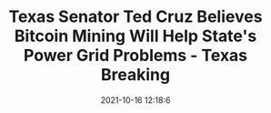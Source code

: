 ---
"title": "Texas Senator Ted Cruz Believes Bitcoin Mining Will Help State's Power Grid Problems - Texas Breaking"
"date": "2021-10-16 12:18:6"
"feed_name": "GOOGLENEWSMINING"
"feed_website": "https://news.google.com/search?q=mining%2Bincident&hl=en-US&gl=US&ceid=US:en"
"feed_rss": "https://news.google.com/rss/search?q=mining%2Bincident&hl=en-US&gl=US&ceid=US:en"
"link": "https://texasbreaking.com/2021/10/texas-senator-ted-cruz-believes-bitcoin-mining-will-help-states-power-grid-problems/"
"source": "{'href': 'https://texasbreaking.com', 'title': 'Texas Breaking'}"
"file": "_posts/2021-1-1-27955c84a78df4789d87d8ac95ca8f0491c37d7c.md"
"accident": "0"
"drilling": "0"
"dead": "0"
"injured": "0"
"arrested": "0"
"place": "unknown place"
"where": "unknown site"
"causes": "unknown"
"place_uri": "unknown place"
---
